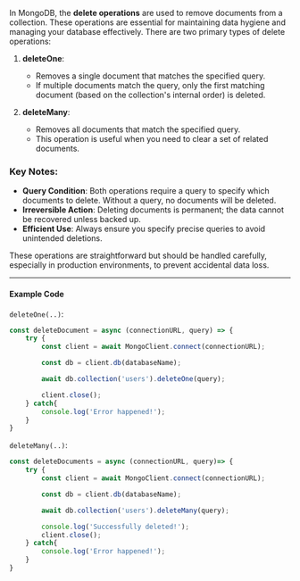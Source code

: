In MongoDB, the **delete operations** are used to remove documents from a collection. These operations are essential for maintaining data hygiene and managing your database effectively. There are two primary types of delete operations:

1. **deleteOne**:
    
    - Removes a single document that matches the specified query.
    - If multiple documents match the query, only the first matching document (based on the collection's internal order) is deleted.
2. **deleteMany**:
    
    - Removes all documents that match the specified query.
    - This operation is useful when you need to clear a set of related documents.

### Key Notes:

- **Query Condition**: Both operations require a query to specify which documents to delete. Without a query, no documents will be deleted.
- **Irreversible Action**: Deleting documents is permanent; the data cannot be recovered unless backed up.
- **Efficient Use**: Always ensure you specify precise queries to avoid unintended deletions.

These operations are straightforward but should be handled carefully, especially in production environments, to prevent accidental data loss.

---
#### Example Code

`deleteOne(..)`:
```javascript
const deleteDocument = async (connectionURL, query) => {
    try {
        const client = await MongoClient.connect(connectionURL);

        const db = client.db(databaseName);

        await db.collection('users').deleteOne(query);

        client.close();
    } catch{
        console.log('Error happened!');
    }
}
```

`deleteMany(..)`:
```javascript
const deleteDocuments = async (connectionURL, query)=> {
    try {
        const client = await MongoClient.connect(connectionURL);

        const db = client.db(databaseName);

        await db.collection('users').deleteMany(query);

        console.log('Successfully deleted!');
        client.close();
    } catch{
        console.log('Error happened!');
    }
}
```